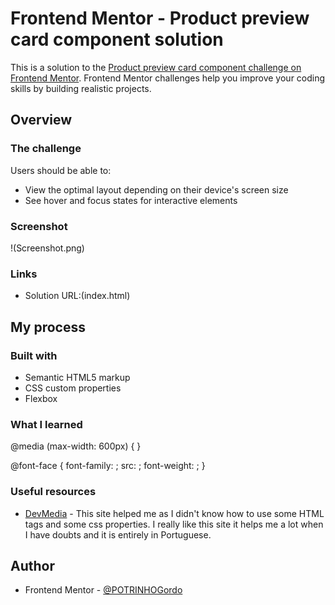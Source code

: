 # Frontend Mentor - Product preview card component solution

This is a solution to the [Product preview card component challenge on Frontend Mentor](https://www.frontendmentor.io/challenges/product-preview-card-component-GO7UmttRfa). Frontend Mentor challenges help you improve your coding skills by building realistic projects. 

## Overview

### The challenge

Users should be able to:

- View the optimal layout depending on their device's screen size
- See hover and focus states for interactive elements

### Screenshot

!(Screenshot.png)

### Links

- Solution URL:(index.html)


## My process

### Built with

- Semantic HTML5 markup
- CSS custom properties
- Flexbox


### What I learned

@media (max-width: 600px) {
}

@font-face {
    font-family: ;
    src: ;
    font-weight: ;
}


### Useful resources

- [DevMedia](https://www.devmedia.com.br/) - This site helped me as I didn't know how to use some HTML tags and some css properties. I really like this site it helps me a lot when I have doubts and it is entirely in Portuguese.

## Author

- Frontend Mentor - [@POTRINHOGordo](https://www.frontendmentor.io/profile/POTRINHOGordo)

